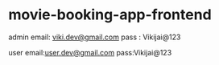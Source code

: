 # movie-booking-app-frontend
admin
email: viki.dev@gmail.com
pass : Vikijai@123

user
email:user.dev@gmail.com
pass:Vikijai@123
